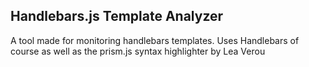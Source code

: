 ## Handlebars.js Template Analyzer

A tool made for monitoring handlebars templates. Uses Handlebars of course as well as the prism.js syntax highlighter by Lea Verou